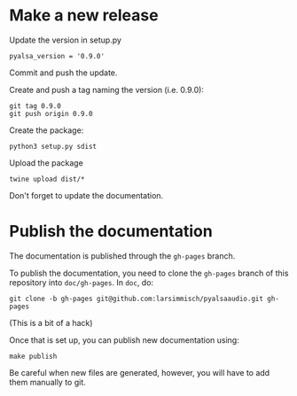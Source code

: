 # Make a new release

Update the version in setup.py

    pyalsa_version = '0.9.0'

Commit and push the update.

Create and push a tag naming the version (i.e. 0.9.0):

    git tag 0.9.0
    git push origin 0.9.0

Create the package:

    python3 setup.py sdist

Upload the package

    twine upload dist/*

Don't forget to update the documentation.

# Publish the documentation

The documentation is published through the `gh-pages` branch.

To publish the documentation, you need to clone the `gh-pages` branch of this repository into
`doc/gh-pages`. In `doc`, do:

    git clone -b gh-pages git@github.com:larsimmisch/pyalsaaudio.git gh-pages

(This is a bit of a hack)

Once that is set up, you can publish new documentation using:

    make publish

Be careful when new files are generated, however, you will have to add them
manually to git.
